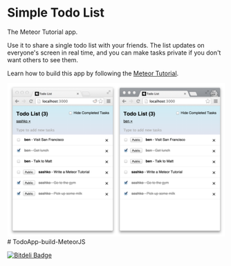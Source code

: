 # Simple Todo List

The Meteor Tutorial app.

Use it to share a single todo list with your friends. The list updates on everyone's screen in real time, and you can make tasks private if you don't want others to see them.

Learn how to build this app by following the [Meteor Tutorial](http://www.meteor.com/install).

![screenshot](screenshot.png)# TodoApp-build-MeteorJS


[![Bitdeli Badge](https://d2weczhvl823v0.cloudfront.net/rogergui3000/todoapp-build-meteorjs/trend.png)](https://bitdeli.com/free "Bitdeli Badge")

